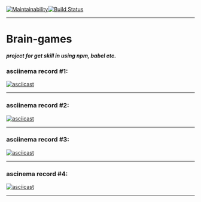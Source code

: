 [![Maintainability](https://api.codeclimate.com/v1/badges/a99a88d28ad37a79dbf6/maintainability)](https://codeclimate.com/github/codeclimate/codeclimate/maintainability)[![Build Status](https://travis-ci.com/BlackChaose/backend-project-lvl1.svg?branch=master)](https://travis-ci.com/BlackChaose/backend-project-lvl1)

---

# Brain-games #

***project for get skill in using npm, babel etc.***


### asciinema record #1: ###

[![asciicast](https://asciinema.org/a/waFY7XJgLhc5kx3VRKolZmfwn.svg)](https://asciinema.org/a/waFY7XJgLhc5kx3VRKolZmfwn)

---

### asciinema record #2: ###

[![asciicast](https://asciinema.org/a/BlxcMF0I8lNwQKZFxvJDk243r.svg)](https://asciinema.org/a/BlxcMF0I8lNwQKZFxvJDk243r)

---

### asciinema record #3: ###

[![asciicast](https://asciinema.org/a/qNFfef1e2PKyUPeCxRSLj0z2Y.svg)](https://asciinema.org/a/qNFfef1e2PKyUPeCxRSLj0z2Y)

---

### ascinema record #4: ###

[![asciicast](https://asciinema.org/a/wOp8FOvikixfl5NOZlavN3d8I.svg)](https://asciinema.org/a/wOp8FOvikixfl5NOZlavN3d8I)

---



